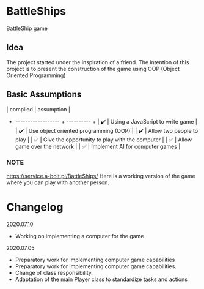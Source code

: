 # BattleShips
BattleShip game

## Idea
The project started under the inspiration of a friend.
The intention of this project is to present the construction of the game using OOP (Object Oriented Programming)

## Basic Assumptions

| complied           | assumption  |
+ ------------------ + ---------- +
| :heavy_check_mark: | Using a JavaScript to write game |
| :heavy_check_mark: | Use object oriented programming (OOP) |
| :heavy_check_mark: | Allow two people to play |
| :white_check_mark: | Give the opportunity to play with the computer |
| :white_check_mark: | Allow game over the network |
| :white_check_mark: | Implement AI for computer games |
   
### NOTE
https://service.a-bolt.pl/BattleShips/
Here is a working version of the game where you can play with another person.

# Changelog

2020.07.10
- Working on implementing a computer for the game

2020.07.05
- Preparatory work for implementing computer game capabilities
- Preparatory work for implementing computer game capabilities.
- Change of class responsibility.
- Adaptation of the main Player class to standardize tasks and actions